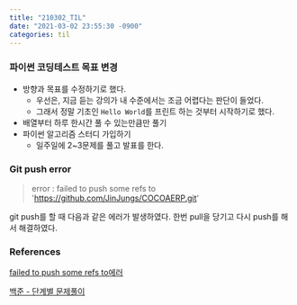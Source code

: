 ```yaml
---
title: "210302_TIL"
date: "2021-03-02 23:55:30 -0900"
categories: til
---
```




### 파이썬 코딩테스트 목표 변경

- 방향과 목표를 수정하기로 했다.
  - 우선은, 지금 듣는 강의가 내 수준에서는 조금 어렵다는 판단이 들었다.
  - 그래서 정말 기초인 `Hello World`를 프린트 하는 것부터 시작하기로 했다.
- 배열부터 하루 한시간 풀 수 있는만큼만 풀기
- 파이썬 알고리즘 스터디 가입하기
  - 일주일에 2~3문제를 풀고 발표를 한다.



### Git push error

> error : failed to push some refs to 'https://github.com/JinJungs/COCOAERP.git'

git push를 할 때 다음과 같은 에러가 발생하였다.  한번 pull을 당기고 다시 push를 해서 해결하였다.



### References

[failed to push some refs to에러](https://dh-dh.tistory.com/47)

[백준 - 단계별 문제풀이](https://www.acmicpc.net/step)


